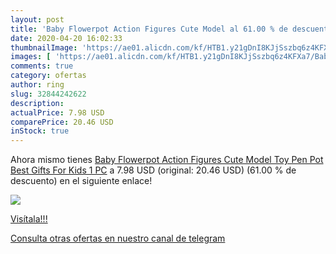 ```yaml
---
layout: post
title: 'Baby Flowerpot Action Figures Cute Model al 61.00 % de descuento'
date: 2020-04-20 16:02:33
thumbnailImage: 'https://ae01.alicdn.com/kf/HTB1.y21gDnI8KJjSszbq6z4KFXa7/Baby-Flowerpot-Action-Figures-Cute-Model-Toy-Pen-Pot-Best-Gifts-For-Kids-1-PC.jpg_350x350._SL200_.jpg'
images: [ 'https://ae01.alicdn.com/kf/HTB1.y21gDnI8KJjSszbq6z4KFXa7/Baby-Flowerpot-Action-Figures-Cute-Model-Toy-Pen-Pot-Best-Gifts-For-Kids-1-PC.jpg_350x350._SL200_.jpg' ]
comments: true
category: ofertas
author: ring
slug: 32844242622
description:
actualPrice: 7.98 USD
comparePrice: 20.46 USD
inStock: true
---
```


Ahora mismo tienes [Baby Flowerpot Action Figures Cute Model Toy Pen Pot Best Gifts For Kids 1 PC](https://www.amazon.com/dp/32844242622/?tag=redken08-20) a 7.98 USD (original: 20.46 USD) (61.00 %  de descuento) en el siguiente enlace!

[![](https://ae01.alicdn.com/kf/HTB1.y21gDnI8KJjSszbq6z4KFXa7/Baby-Flowerpot-Action-Figures-Cute-Model-Toy-Pen-Pot-Best-Gifts-For-Kids-1-PC.jpg_350x350._SL200_.jpg)](https://www.amazon.com/dp/32844242622/?tag=redken08-20)

[Visítala!!!](https://www.amazon.com/dp/32844242622/?tag=redken08-20)

[Consulta otras ofertas en nuestro canal de telegram](https://t.me/s/ofertas25)
